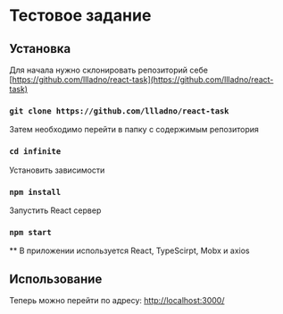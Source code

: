 # Тестовое задание

## Установка

Для начала нужно склонировать репозиторий себе [https://github.com/llladno/react-task](https://github.com/llladno/react-task)

### `git clone https://github.com/llladno/react-task`

Затем необходимо перейти в папку с содержимым репозитория

### `cd infinite`

Установить зависимости

### `npm install`

Запустить React сервер 

### `npm start`

** В приложении используется React, TypeScirpt, Mobx и axios

## Использование

Теперь можно перейти по адресу: [http://localhost:3000/](http://localhost:3000/)
